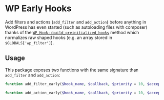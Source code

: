 # WP Early Hooks

Add filters and actions (`add_filter` and `add_action`) before anything in WordPress has even started (such as autoloading files with composer) thanks of the [`WP_Hook::build_preinitialized_hooks`](https://github.com/WordPress/WordPress/blob/2fda7d7d1aba927f74a1173910b205b92ed0179e/wp-includes/class-wp-hook.php#L379-L433) method which normalizes raw shaped hooks (e.g. an array stored in `$GLOBALS['wp_filter']`).


## Usage

This package exposes two functions with the same signature than `add_filter` and `add_action`:

```php
function add_filter_early($hook_name, $callback, $priority = 10, $accepted_args = 1);
```

```php
function add_action_early($hook_name, $callback, $priority = 10, $accepted_args = 1);
```
